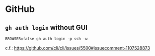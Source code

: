 # GitHub
## `gh auth login` without GUI
```
BROWSER=false gh auth login -p ssh -w
```
c.f.: https://github.com/cli/cli/issues/5500#issuecomment-1107528873
